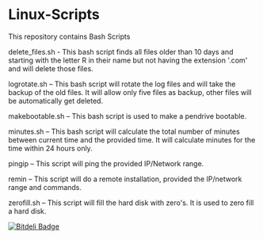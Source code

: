 Linux-Scripts
=============



This repository contains Bash Scripts


delete_files.sh - This bash script finds all files older than 10 days and starting with the letter R in their name but not having the extension '.com' and will delete those files.

logrotate.sh – This bash script will rotate the log files and will take the backup of the old files. It will allow only five files as backup, other files will be automatically get deleted.

makebootable.sh – This bash script is used to make a pendrive bootable.

minutes.sh – This bash script will calculate the total number of minutes between current time and the provided time. It will calculate minutes for the time within 24 hours only.

pingip – This script will ping the provided IP/Network range.

remin – This script will do a remote installation, provided the IP/network range and commands.

zerofill.sh – This script will fill the hard disk with zero's. It is used to zero fill a hard disk.



[![Bitdeli Badge](https://d2weczhvl823v0.cloudfront.net/rameshraithatha/linux-scripts/trend.png)](https://bitdeli.com/free "Bitdeli Badge")
